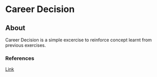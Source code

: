 # Career Decision

## About

Career Decision is a simple excercise to reinforce concept learnt from previous exercises.

### References

[Link](https://www.youtube.com/watch?v=Vl0H-qTclOg&t=2133s)
